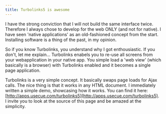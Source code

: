 ```yaml
---
title: Turbolinks5 is awesome
---
```



I have the strong conviction that I will not build the same interface twice. Therefore I always chose to develop for the web ONLY (and not for native). I have seen 'native applications' as an old-fashioned concept from the start. Installing software is a thing of the past, in my opinion.

So if you know Turbolinks, you understand why I got enthousiastic. If you don't, let me explain… Turbolinks enabels you to re-use all screens from your webapplication in your native app. You simple load a 'web view' (which basically is a browser) with Turbolinks enabled and it becomes a single page application.

Turbolinks is a very simple concept. It basically swaps page loads for Ajax calls. The nice thing is that it works in any HTML document. I immediately written a simple demo, showcasing how it works. You can find it here: [http://apps.usecue.com/turbolinks5](http://apps.usecue.com/turbolinks5). I invite you to look at the source of this page and be amazed at the simplicity.